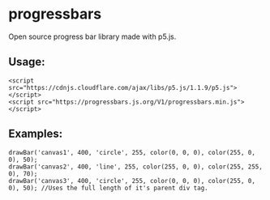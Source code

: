# progressbars

Open source progress bar library made with p5.js.

## Usage:

```
<script src="https://cdnjs.cloudflare.com/ajax/libs/p5.js/1.1.9/p5.js"></script>
<script src="https://progressbars.js.org/V1/progressbars.min.js"></script>
```

## Examples:

```
drawBar('canvas1', 400, 'circle', 255, color(0, 0, 0), color(255, 0, 0), 50);
drawBar('canvas2', 400, 'line', 255, color(255, 0, 0), color(255, 255, 0), 70);
drawBar('canvas3', 400, 'circle', 255, color(0, 0, 0), color(255, 0, 0), 50); //Uses the full length of it's parent div tag.
```
